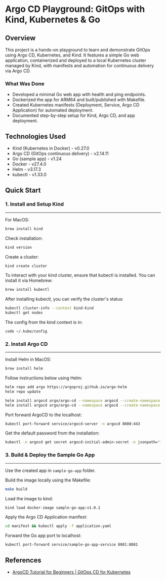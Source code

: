 # Argo CD Playground: GitOps with Kind, Kubernetes & Go

## Overview
This project is a hands-on playground to learn and demonstrate GitOps using Argo CD, Kubernetes, and Kind. It features a simple Go web application, containerized and deployed to a local Kubernetes cluster managed by Kind, with manifests and automation for continuous delivery via Argo CD.

### What Was Done
- Developed a minimal Go web app with health and ping endpoints.
- Dockerized the app for ARM64 and built/published with Makefile.
- Created Kubernetes manifests (Deployment, Service, Argo CD Application) for automated deployment.
- Documented step-by-step setup for Kind, Argo CD, and app deployment.

## Technologies Used
- Kind (Kubernetes in Docker) - v0.27.0
- Argo CD (GitOps continuous delivery) - v2.14.11
- Go (sample app) - v1.24
- Docker - v27.4.0
- Helm - v3.17.3
- kubectl - v1.33.0

## Quick Start

### 1. Install and Setup Kind
---

For MacOS:
```bash
brew install kind
```

Check installation:
```bash
kind version
```

Create a cluster:
```bash
kind create cluster
```

To interact with your kind cluster, ensure that kubectl is installed. You can install it via Homebrew:
```bash
brew install kubectl
```

After installing kubectl, you can verify the cluster's status:
```bash
kubectl cluster-info --context kind-kind
kubectl get nodes
```

The config from the kind context is in:
```bash
code ~/.kube/config
```


### 2. Install Argo CD
---


Install Helm in MacOS:
```bash
brew install helm
```

Follow instructions below using Helm:
```bash
helm repo add argo https://argoproj.github.io/argo-helm
helm repo update

helm install argocd argo/argo-cd --namespace argocd --create-namespace
helm install argocd argo/argo-cd --namespace argocd --create-namespace -f values.yaml
```

Port forward ArgoCD to the localhost:
```bash
kubectl port-forward service/argocd-server -n argocd 8080:443
```

Get the default password from the installation:
```bash
kubectl -n argocd get secret argocd-initial-admin-secret -o jsonpath="{.data.password}" | base64 -d
```


### 3. Build & Deploy the Sample Go App
---

Use the created app in `sample-go-app` folder.

Build the image locally using the Makefile:
```bash
make build
```

Load the image to kind:
```bash
kind load docker-image sample-go-app:v1.0.1
```

Apply the Argo CD Application manifest:
```bash
cd manifest && kubectl apply -f application.yaml
```

Forward the Go app port to localhost:
```bash
kubectl port-forward service/sample-go-app-service 8081:8081
```

## References
- [ArgoCD Tutorial for Beginners | GitOps CD for Kubernetes](https://www.youtube.com/watch?v=MeU5_k9ssrs)